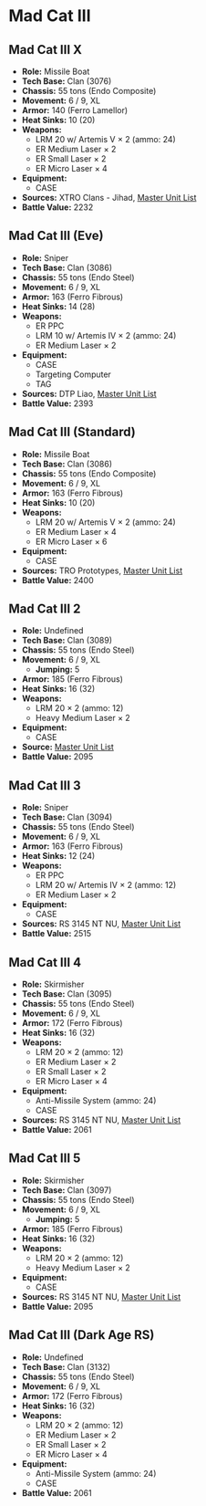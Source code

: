 # Mad Cat III
## Mad Cat III X
- **Role:** Missile Boat
- **Tech Base:** Clan (3076)
- **Chassis:** 55 tons (Endo Composite)
- **Movement:** 6 / 9, XL
- **Armor:** 140 (Ferro Lamellor)
- **Heat Sinks:** 10 (20)
- **Weapons:**
  - LRM 20 w/ Artemis V × 2 (ammo: 24)
  - ER Medium Laser × 2
  - ER Small Laser × 2
  - ER Micro Laser × 4
- **Equipment:**
  - CASE
- **Sources:** XTRO Clans - Jihad, [Master Unit List](http://masterunitlist.info/Unit/Details/4563/mad-cat-iii-x)
- **Battle Value:** 2232

## Mad Cat III (Eve)
- **Role:** Sniper
- **Tech Base:** Clan (3086)
- **Chassis:** 55 tons (Endo Steel)
- **Movement:** 6 / 9, XL
- **Armor:** 163 (Ferro Fibrous)
- **Heat Sinks:** 14 (28)
- **Weapons:**
  - ER PPC
  - LRM 10 w/ Artemis IV × 2 (ammo: 24)
  - ER Medium Laser × 2
- **Equipment:**
  - CASE
  - Targeting Computer
  - TAG
- **Sources:** DTP Liao, [Master Unit List](http://masterunitlist.info/Unit/Details/5543/mad-cat-iii-eve)
- **Battle Value:** 2393

## Mad Cat III (Standard)
- **Role:** Missile Boat
- **Tech Base:** Clan (3086)
- **Chassis:** 55 tons (Endo Composite)
- **Movement:** 6 / 9, XL
- **Armor:** 163 (Ferro Fibrous)
- **Heat Sinks:** 10 (20)
- **Weapons:**
  - LRM 20 w/ Artemis V × 2 (ammo: 24)
  - ER Medium Laser × 4
  - ER Micro Laser × 6
- **Equipment:**
  - CASE
- **Sources:** TRO Prototypes, [Master Unit List](http://masterunitlist.info/Unit/Details/4561/mad-cat-iii-standard)
- **Battle Value:** 2400

## Mad Cat III 2
- **Role:** Undefined
- **Tech Base:** Clan (3089)
- **Chassis:** 55 tons (Endo Steel)
- **Movement:** 6 / 9, XL
  - **Jumping:** 5
- **Armor:** 185 (Ferro Fibrous)
- **Heat Sinks:** 16 (32)
- **Weapons:**
  - LRM 20 × 2 (ammo: 12)
  - Heavy Medium Laser × 2
- **Equipment:**
  - CASE
- **Source:** [Master Unit List](http://masterunitlist.info/Unit/Details/4562/mad-cat-iii-2)
- **Battle Value:** 2095

## Mad Cat III 3
- **Role:** Sniper
- **Tech Base:** Clan (3094)
- **Chassis:** 55 tons (Endo Steel)
- **Movement:** 6 / 9, XL
- **Armor:** 163 (Ferro Fibrous)
- **Heat Sinks:** 12 (24)
- **Weapons:**
  - ER PPC
  - LRM 20 w/ Artemis IV × 2 (ammo: 12)
  - ER Medium Laser × 2
- **Equipment:**
  - CASE
- **Sources:** RS 3145 NT NU, [Master Unit List](http://masterunitlist.info/Unit/Details/6896/mad-cat-iii-3)
- **Battle Value:** 2515

## Mad Cat III 4
- **Role:** Skirmisher
- **Tech Base:** Clan (3095)
- **Chassis:** 55 tons (Endo Steel)
- **Movement:** 6 / 9, XL
- **Armor:** 172 (Ferro Fibrous)
- **Heat Sinks:** 16 (32)
- **Weapons:**
  - LRM 20 × 2 (ammo: 12)
  - ER Medium Laser × 2
  - ER Small Laser × 2
  - ER Micro Laser × 4
- **Equipment:**
  - Anti-Missile System (ammo: 24)
  - CASE
- **Sources:** RS 3145 NT NU, [Master Unit List](http://masterunitlist.info/Unit/Details/6897/mad-cat-iii-4)
- **Battle Value:** 2061

## Mad Cat III 5
- **Role:** Skirmisher
- **Tech Base:** Clan (3097)
- **Chassis:** 55 tons (Endo Steel)
- **Movement:** 6 / 9, XL
  - **Jumping:** 5
- **Armor:** 185 (Ferro Fibrous)
- **Heat Sinks:** 16 (32)
- **Weapons:**
  - LRM 20 × 2 (ammo: 12)
  - Heavy Medium Laser × 2
- **Equipment:**
  - CASE
- **Sources:** RS 3145 NT NU, [Master Unit List](http://masterunitlist.info/Unit/Details/6898/mad-cat-iii-5)
- **Battle Value:** 2095

## Mad Cat III (Dark Age RS)
- **Role:** Undefined
- **Tech Base:** Clan (3132)
- **Chassis:** 55 tons (Endo Steel)
- **Movement:** 6 / 9, XL
- **Armor:** 172 (Ferro Fibrous)
- **Heat Sinks:** 16 (32)
- **Weapons:**
  - LRM 20 × 2 (ammo: 12)
  - ER Medium Laser × 2
  - ER Small Laser × 2
  - ER Micro Laser × 4
- **Equipment:**
  - Anti-Missile System (ammo: 24)
  - CASE
- **Battle Value:** 2061

